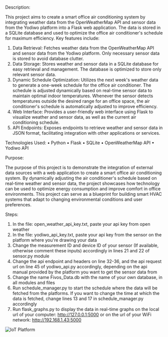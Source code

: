 Description: 

This project aims to create a smart office air conditioning system by integrating weather data from the OpenWeatherMap API and sensor data from the Yodiwo platform into a Flask web application. 
The data is stored in a SQLite database and used to optimize the office air conditioner's schedule for maximum efficiency. Key features include:

1.	Data Retrieval: Fetches weather data from the OpenWeatherMap API and sensor data from the Yodiwo platform. Only necessary sensor data is stored to avoid database clutter.
2.	Data Storage: Stores weather and sensor data in a SQLite database for easy retrieval and management. The database is optimized to store only relevant sensor data.
3.	Dynamic Schedule Optimization: Utilizes the next week's weather data to generate a one-week schedule for the office air conditioner. The schedule is adjusted dynamically
    based on real-time sensor data to maintain optimal indoor temperatures. Whenever the sensor detects temperatures outside the desired range for an office space, the air conditioner's schedule is automatically adjusted to improve efficiency.
5.	Web Interface: Provides a user-friendly web interface using Flask to visualize weather and sensor data, as well as the current air conditioning schedule.
6.	API Endpoints: Exposes endpoints to retrieve weather and sensor data in JSON format, facilitating integration with other applications or services.
   
Technologies Used:
•	Python
•	Flask
•	SQLite
•	OpenWeatherMap API
•	Yodiwo API

Purpose: 

The purpose of this project is to demonstrate the integration of external data sources with a web application to create a smart office air conditioning system. 
By dynamically adjusting the air conditioner's schedule based on real-time weather and sensor data, the project showcases how technology can be used to optimize energy consumption and improve comfort in office environments. 
This project can serve as a blueprint for building smart HVAC systems that adapt to changing environmental conditions and user preferences.

Steps:
1. In the file: open_weather_api_key.txt, paste your api key from open weather
2. In the file: yodiwo_api_key.txt, paste your api key from the sensor on the platform where you're drawing your data
3. Change the measurement ID and device ID of your sensor (If available, otherwise comment these inputs) accordingly in lines 21 and 22 of sensor.py module
4. Change the api endpoint and headers on line 32-36, and the api request url on line 45 of yodiwo_api.py accordingly, depending on the api manual provided by the platform you want to get the sensor data from
5. Change the name Fivos_Data.db with the name of your own database, in all modules and files 
6. Run schedule_manager.py to start the schedule where the data will be fetched from the platforms. If you want to change the time at which the data is fetched, change lines 13 and 17 in schedule_manager.py accordingly
7. Run flask_graphs.py to display the data in real-time graphs on the local url of your computer: http://127.0.0.1:5000 or on the url of your WiFi network: http://192.168.1.43:5000

![IoT Platform](https://github.com/Fivos-Garpo/Integrating-Weather-and-Sensor-Data-with-Flask-and-SQLite-for-Smart-Office-Air-Conditioning/assets/101002242/be64f686-87dd-40b7-ac11-b7f918120f54)

